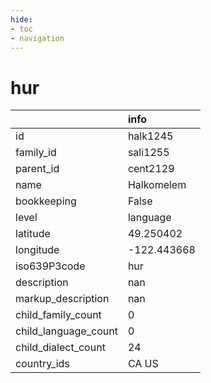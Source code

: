 ```yaml
---
hide:
- toc
- navigation
---
```

# hur
|                      | info        |
|:---------------------|:------------|
| id                   | halk1245    |
| family_id            | sali1255    |
| parent_id            | cent2129    |
| name                 | Halkomelem  |
| bookkeeping          | False       |
| level                | language    |
| latitude             | 49.250402   |
| longitude            | -122.443668 |
| iso639P3code         | hur         |
| description          | nan         |
| markup_description   | nan         |
| child_family_count   | 0           |
| child_language_count | 0           |
| child_dialect_count  | 24          |
| country_ids          | CA US       |